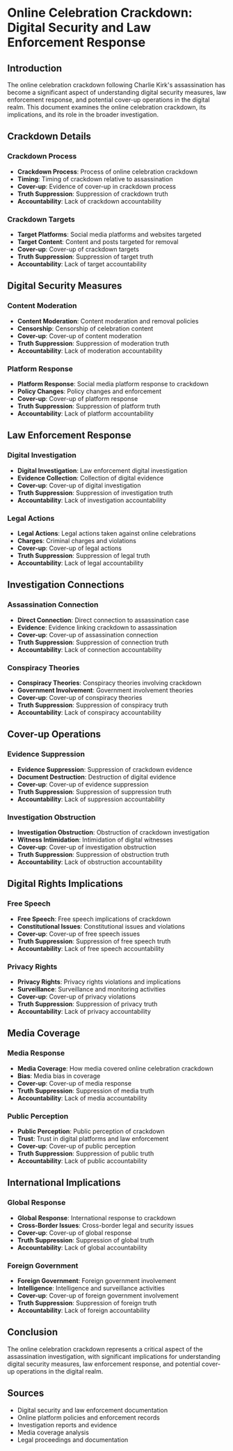 # Online Celebration Crackdown: Digital Security and Law Enforcement Response

## Introduction

The online celebration crackdown following Charlie Kirk's assassination has become a significant aspect of understanding digital security measures, law enforcement response, and potential cover-up operations in the digital realm. This document examines the online celebration crackdown, its implications, and its role in the broader investigation.

## Crackdown Details

### Crackdown Process
- **Crackdown Process**: Process of online celebration crackdown
- **Timing**: Timing of crackdown relative to assassination
- **Cover-up**: Evidence of cover-up in crackdown process
- **Truth Suppression**: Suppression of crackdown truth
- **Accountability**: Lack of crackdown accountability

### Crackdown Targets
- **Target Platforms**: Social media platforms and websites targeted
- **Target Content**: Content and posts targeted for removal
- **Cover-up**: Cover-up of crackdown targets
- **Truth Suppression**: Suppression of target truth
- **Accountability**: Lack of target accountability

## Digital Security Measures

### Content Moderation
- **Content Moderation**: Content moderation and removal policies
- **Censorship**: Censorship of celebration content
- **Cover-up**: Cover-up of content moderation
- **Truth Suppression**: Suppression of moderation truth
- **Accountability**: Lack of moderation accountability

### Platform Response
- **Platform Response**: Social media platform response to crackdown
- **Policy Changes**: Policy changes and enforcement
- **Cover-up**: Cover-up of platform response
- **Truth Suppression**: Suppression of platform truth
- **Accountability**: Lack of platform accountability

## Law Enforcement Response

### Digital Investigation
- **Digital Investigation**: Law enforcement digital investigation
- **Evidence Collection**: Collection of digital evidence
- **Cover-up**: Cover-up of digital investigation
- **Truth Suppression**: Suppression of investigation truth
- **Accountability**: Lack of investigation accountability

### Legal Actions
- **Legal Actions**: Legal actions taken against online celebrations
- **Charges**: Criminal charges and violations
- **Cover-up**: Cover-up of legal actions
- **Truth Suppression**: Suppression of legal truth
- **Accountability**: Lack of legal accountability

## Investigation Connections

### Assassination Connection
- **Direct Connection**: Direct connection to assassination case
- **Evidence**: Evidence linking crackdown to assassination
- **Cover-up**: Cover-up of assassination connection
- **Truth Suppression**: Suppression of connection truth
- **Accountability**: Lack of connection accountability

### Conspiracy Theories
- **Conspiracy Theories**: Conspiracy theories involving crackdown
- **Government Involvement**: Government involvement theories
- **Cover-up**: Cover-up of conspiracy theories
- **Truth Suppression**: Suppression of conspiracy truth
- **Accountability**: Lack of conspiracy accountability

## Cover-up Operations

### Evidence Suppression
- **Evidence Suppression**: Suppression of crackdown evidence
- **Document Destruction**: Destruction of digital evidence
- **Cover-up**: Cover-up of evidence suppression
- **Truth Suppression**: Suppression of suppression truth
- **Accountability**: Lack of suppression accountability

### Investigation Obstruction
- **Investigation Obstruction**: Obstruction of crackdown investigation
- **Witness Intimidation**: Intimidation of digital witnesses
- **Cover-up**: Cover-up of investigation obstruction
- **Truth Suppression**: Suppression of obstruction truth
- **Accountability**: Lack of obstruction accountability

## Digital Rights Implications

### Free Speech
- **Free Speech**: Free speech implications of crackdown
- **Constitutional Issues**: Constitutional issues and violations
- **Cover-up**: Cover-up of free speech issues
- **Truth Suppression**: Suppression of free speech truth
- **Accountability**: Lack of free speech accountability

### Privacy Rights
- **Privacy Rights**: Privacy rights violations and implications
- **Surveillance**: Surveillance and monitoring activities
- **Cover-up**: Cover-up of privacy violations
- **Truth Suppression**: Suppression of privacy truth
- **Accountability**: Lack of privacy accountability

## Media Coverage

### Media Response
- **Media Coverage**: How media covered online celebration crackdown
- **Bias**: Media bias in coverage
- **Cover-up**: Cover-up of media response
- **Truth Suppression**: Suppression of media truth
- **Accountability**: Lack of media accountability

### Public Perception
- **Public Perception**: Public perception of crackdown
- **Trust**: Trust in digital platforms and law enforcement
- **Cover-up**: Cover-up of public perception
- **Truth Suppression**: Suppression of public truth
- **Accountability**: Lack of public accountability

## International Implications

### Global Response
- **Global Response**: International response to crackdown
- **Cross-Border Issues**: Cross-border legal and security issues
- **Cover-up**: Cover-up of global response
- **Truth Suppression**: Suppression of global truth
- **Accountability**: Lack of global accountability

### Foreign Government
- **Foreign Government**: Foreign government involvement
- **Intelligence**: Intelligence and surveillance activities
- **Cover-up**: Cover-up of foreign government involvement
- **Truth Suppression**: Suppression of foreign truth
- **Accountability**: Lack of foreign accountability

## Conclusion

The online celebration crackdown represents a critical aspect of the assassination investigation, with significant implications for understanding digital security measures, law enforcement response, and potential cover-up operations in the digital realm.

## Sources
- Digital security and law enforcement documentation
- Online platform policies and enforcement records
- Investigation reports and evidence
- Media coverage analysis
- Legal proceedings and documentation
